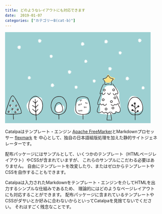 ```yaml
---
title: どのようなレイアウトにも対応できます
date:  2019-01-07
categories: ["カテゴリーB(cat-b)"]
---
```


[Apache FreeMarker]: https://freemarker.apache.org/
[flexmark]: https://github.com/vsch/flexmark-java

![](thumbnail.png)

Catalpaはテンプレート・エンジン [Apache FreeMarker]とMarkdownプロセッサー [flexmark][] を
中心として、独自の日本語組版処理を加えた静的サイトジェネレーターです。

配布パッケージにはサンプルとして、いくつかのテンプレート（HTMLページレイアウト）やCSSが含まれていますが、
これらのサンプルにこだわる必要はありません。
自由にテンプレートを改変したり、またはゼロからテンプレートやCSSを自作することもできます。

Catalpaは入力されたMarkdownをテンプレート・エンジンを介してHTMLを出力するシンプルな仕組みであるため、
理論的にはどのようなページレイアウトにも対応することができます。
配布パッケージに含まれているテンプレートやCSSがダサいとか好みに合わないからといってCatalpaを見捨てないでください。
それはすごく残念なことです。
